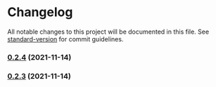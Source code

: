 # Changelog

All notable changes to this project will be documented in this file. See [standard-version](https://github.com/conventional-changelog/standard-version) for commit guidelines.

### [0.2.4](https://github.com/adenohitu/hisui/compare/v0.2.3+build.1...v0.2.4) (2021-11-14)

### [0.2.3](https://github.com/adenohitu/hisui/compare/v0.2.3+build.1...v0.2.3) (2021-11-14)
